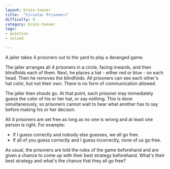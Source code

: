 ```yaml
---
layout: brain-teaser
title:  "Circular Prisoners"
difficulty: 9
category: brain-teaser
tags:
- question
- solved

---
```


A jailer takes 4 prisoners out to the yard to play a deranged game.

The jailer arranges all 4 prisoners in a circle, facing inwards, and then blindfolds each of them.  Next, he places a hat - either red or blue - on each head.  Then he removes the blindfolds.  All prisoners can see each other's hat color, but not their own.  There is no form of communication allowed.

The jailer then shouts go.  At that point, each prisoner may immediately guess the color of his or her hat, or say nothing.  This is done simultaneously, so prisoners cannot wait to hear what another has to say before making his or her decison.

All 4 prisoners are set free as long as no one is wrong and at least one person is right.  For example:

- If I guess correctly and nobody else guesses, we all go free.
- If all of you guess correctly and I guess incorrectly, none of us go free.

As usual, the prisoners are told the rules of the game beforehand and are given a chance to come up with their best strategy beforehand.  What's their best strategy and what's the chance that they all go free?
